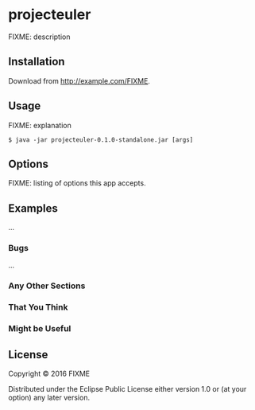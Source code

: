 # projecteuler

FIXME: description

## Installation

Download from http://example.com/FIXME.

## Usage

FIXME: explanation

    $ java -jar projecteuler-0.1.0-standalone.jar [args]

## Options

FIXME: listing of options this app accepts.

## Examples

...

### Bugs

...

### Any Other Sections
### That You Think
### Might be Useful

## License

Copyright © 2016 FIXME

Distributed under the Eclipse Public License either version 1.0 or (at
your option) any later version.
